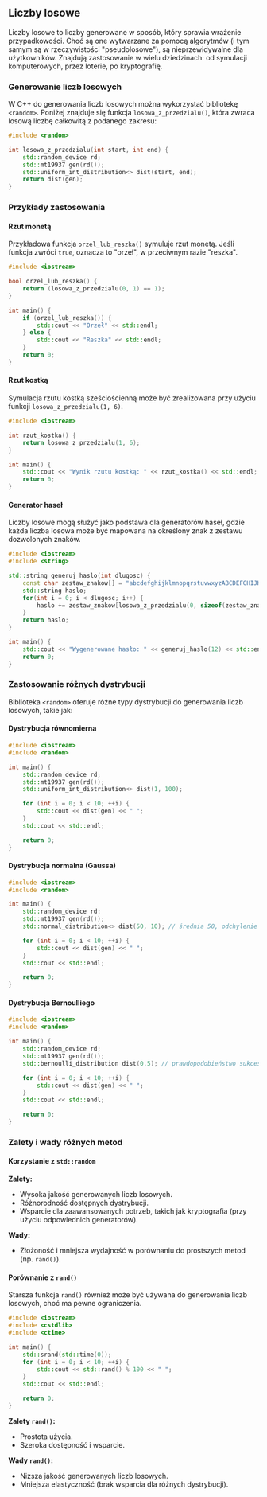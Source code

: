 ## Liczby losowe

Liczby losowe to liczby generowane w sposób, który sprawia wrażenie przypadkowości. Choć są one wytwarzane za pomocą algorytmów (i tym samym są w rzeczywistości "pseudolosowe"), są nieprzewidywalne dla użytkowników. Znajdują zastosowanie w wielu dziedzinach: od symulacji komputerowych, przez loterie, po kryptografię.

### Generowanie liczb losowych

W C++ do generowania liczb losowych można wykorzystać bibliotekę `<random>`. Poniżej znajduje się funkcja `losowa_z_przedzialu()`, która zwraca losową liczbę całkowitą z podanego zakresu:

```c++
#include <random>

int losowa_z_przedzialu(int start, int end) {
    std::random_device rd;
    std::mt19937 gen(rd());
    std::uniform_int_distribution<> dist(start, end);
    return dist(gen);
}
```

### Przykłady zastosowania

#### Rzut monetą

Przykładowa funkcja `orzel_lub_reszka()` symuluje rzut monetą. Jeśli funkcja zwróci `true`, oznacza to "orzeł", w przeciwnym razie "reszka".

```c++
#include <iostream>

bool orzel_lub_reszka() {
    return (losowa_z_przedzialu(0, 1) == 1);
}

int main() {
    if (orzel_lub_reszka()) {
        std::cout << "Orzeł" << std::endl;
    } else {
        std::cout << "Reszka" << std::endl;
    }
    return 0;
}
```

#### Rzut kostką

Symulacja rzutu kostką sześciościenną może być zrealizowana przy użyciu funkcji `losowa_z_przedzialu(1, 6)`.

```c++
#include <iostream>

int rzut_kostka() {
    return losowa_z_przedzialu(1, 6);
}

int main() {
    std::cout << "Wynik rzutu kostką: " << rzut_kostka() << std::endl;
    return 0;
}
```

#### Generator haseł

Liczby losowe mogą służyć jako podstawa dla generatorów haseł, gdzie każda liczba losowa może być mapowana na określony znak z zestawu dozwolonych znaków.

```c++
#include <iostream>
#include <string>

std::string generuj_haslo(int dlugosc) {
    const char zestaw_znakow[] = "abcdefghijklmnopqrstuvwxyzABCDEFGHIJKLMNOPQRSTUVWXYZ0123456789!@#$%^&*()-_=+";
    std::string haslo;
    for(int i = 0; i < dlugosc; i++) {
        haslo += zestaw_znakow[losowa_z_przedzialu(0, sizeof(zestaw_znakow) - 2)]; // -2 aby wykluczyć znak końca ciągu
    }
    return haslo;
}

int main() {
    std::cout << "Wygenerowane hasło: " << generuj_haslo(12) << std::endl;
    return 0;
}
```

### Zastosowanie różnych dystrybucji

Biblioteka `<random>` oferuje różne typy dystrybucji do generowania liczb losowych, takie jak:

#### Dystrybucja równomierna

```c++
#include <iostream>
#include <random>

int main() {
    std::random_device rd;
    std::mt19937 gen(rd());
    std::uniform_int_distribution<> dist(1, 100);

    for (int i = 0; i < 10; ++i) {
        std::cout << dist(gen) << " ";
    }
    std::cout << std::endl;

    return 0;
}
```

#### Dystrybucja normalna (Gaussa)

```c++
#include <iostream>
#include <random>

int main() {
    std::random_device rd;
    std::mt19937 gen(rd());
    std::normal_distribution<> dist(50, 10); // średnia 50, odchylenie standardowe 10

    for (int i = 0; i < 10; ++i) {
        std::cout << dist(gen) << " ";
    }
    std::cout << std::endl;

    return 0;
}
```

#### Dystrybucja Bernoulliego

```c++
#include <iostream>
#include <random>

int main() {
    std::random_device rd;
    std::mt19937 gen(rd());
    std::bernoulli_distribution dist(0.5); // prawdopodobieństwo sukcesu 0.5

    for (int i = 0; i < 10; ++i) {
        std::cout << dist(gen) << " ";
    }
    std::cout << std::endl;

    return 0;
}
```

### Zalety i wady różnych metod

#### Korzystanie z `std::random`

**Zalety:**

- Wysoka jakość generowanych liczb losowych.
- Różnorodność dostępnych dystrybucji.
- Wsparcie dla zaawansowanych potrzeb, takich jak kryptografia (przy użyciu odpowiednich generatorów).

**Wady:**

- Złożoność i mniejsza wydajność w porównaniu do prostszych metod (np. `rand()`).

#### Porównanie z `rand()`

Starsza funkcja `rand()` również może być używana do generowania liczb losowych, choć ma pewne ograniczenia.

```c++
#include <iostream>
#include <cstdlib>
#include <ctime>

int main() {
    std::srand(std::time(0));
    for (int i = 0; i < 10; ++i) {
        std::cout << std::rand() % 100 << " ";
    }
    std::cout << std::endl;

    return 0;
}
```

**Zalety `rand()`:**

- Prostota użycia.
- Szeroka dostępność i wsparcie.

**Wady `rand()`:**

- Niższa jakość generowanych liczb losowych.
- Mniejsza elastyczność (brak wsparcia dla różnych dystrybucji).
